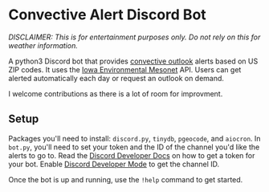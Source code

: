 # Convective Alert Discord Bot
*DISCLAIMER: This is for entertainment purposes only. Do not rely on this for weather information.*

A python3 Discord bot that provides [convective outlook](https://en.wikipedia.org/wiki/Storm_Prediction_Center#Convective_outlooks) alerts based on US ZIP codes. It uses the [Iowa Environmental Mesonet](https://mesonet.agron.iastate.edu) API. Users can get alerted automatically each day or request an outlook on demand.

I welcome contributions as there is a lot of room for improvment.

## Setup
Packages you'll need to install: `discord.py`, `tinydb`, `pgeocode`, and `aiocron`. In `bot.py`, you'll need to set your token and the ID of the channel you'd like the alerts to go to. Read the [Discord Developer Docs](https://discord.com/developers/docs/intro) on how to get a token for your bot. Enable [Discord Developer Mode](https://discordia.me/en/developer-mode) to get the channel ID.

Once the bot is up and running, use the `!help` command to get started.